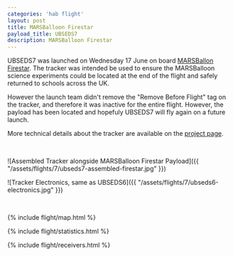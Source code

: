 ```yaml
---
categories: 'hab flight'
layout: post
title: MARSBalloon Firestar
payload_title: UBSEDS7
description: MARSBalloon Firestar
---
```


UBSEDS7 was launched on Wednesday 17 June on board
[MARSBallon Firestar](http://marsballoon.com/firestar-is-go/).  The
tracker was intended be used to ensure the MARSBalloon science
experiments could be located at the end of the flight and safely
returned to schools across the UK.

However the launch team didn't remove the "Remove Before Flight" tag
on the tracker, and therefore it was inactive for the entire
flight. However, the payload has been located and hopefuly UBSEDS7
will fly again on a future launch.

<!--more-->

More technical details about the tracker are available on the [project page](/pico-tracker).

<br/>

![Assembled Tracker alongside MARSBalloon Firestar Payload]({{ "/assets/flights/7/ubseds7-assembled-firestar.jpg" }})

![Tracker Electronics, same as UBSEDS6]({{ "/assets/flights/7/ubseds6-electronics.jpg" }})

<br/>

{% include flight/map.html %}

{% include flight/statistics.html %}

{% include flight/receivers.html %}
